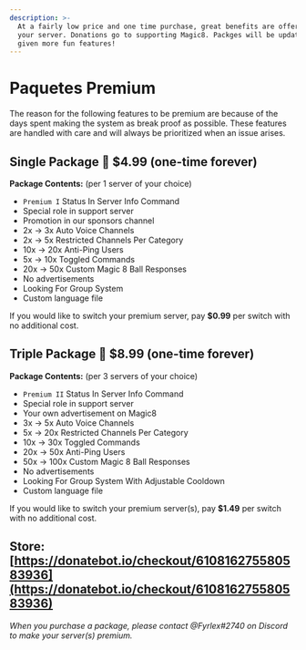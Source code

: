 ```yaml
---
description: >-
  At a fairly low price and one time purchase, great benefits are offered to
  your server. Donations go to supporting Magic8. Packges will be updated and
  given more fun features!
---
```


# Paquetes Premium

The reason for the following features to be premium are because of the days spent making the system as break proof as possible. These features are handled with care and will always be prioritized when an issue arises. 

## Single Package 💎 $4.99 \(one-time forever\)

**Package Contents:** \(per 1 server of your choice\)

* `Premium I` Status In Server Info Command
* Special role in support server
* Promotion in our sponsors channel
* 2x -&gt; 3x Auto Voice Channels
* 2x -&gt; 5x Restricted Channels Per Category
* 10x -&gt; 20x Anti-Ping Users
* 5x -&gt; 10x Toggled Commands
* 20x -&gt; 50x Custom Magic 8 Ball Responses
* No advertisements
* Looking For Group System
* Custom language file

If you would like to switch your premium server, pay **$0.99** per switch with no additional cost. 

## Triple Package 💎 $8.99 \(one-time forever\)

**Package Contents:** \(per 3 servers of your choice\)

* `Premium II` Status In Server Info Command
* Special role in support server
* Your own advertisement on Magic8
* 3x -&gt; 5x Auto Voice Channels
* 5x -&gt; 20x Restricted Channels Per Category
* 10x -&gt; 30x Toggled Commands
* 20x -&gt; 50x Anti-Ping Users
* 50x -&gt; 100x Custom Magic 8 Ball Responses
* No advertisements
* Looking For Group System With Adjustable Cooldown
* Custom language file

If you would like to switch your premium server\(s\), pay **$1.49** per switch with no additional cost. 

## **Store:** [https://donatebot.io/checkout/610816275580583936](https://donatebot.io/checkout/610816275580583936)

_When you purchase a package, please contact @Fyrlex\#2740 on Discord to make your server\(s\) premium._


